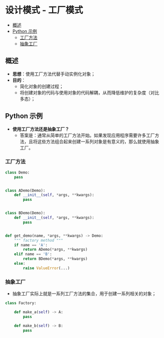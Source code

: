 设计模式 - 工厂模式
===
<!--info
hidden: True
-->

<!-- TOC -->
- [概述](#概述)
- [Python 示例](#python-示例)
    - [工厂方法](#工厂方法)
    - [抽象工厂](#抽象工厂)
<!-- TOC -->


## 概述
- **思想**：使用工厂方法代替手动实例化对象；
- **目的**：
    - 简化对象的创建过程；
    - 将创建对象的代码与使用对象的代码解耦，从而降低维护的复杂度（对比多态）；


## Python 示例

- **使用工厂方法还是抽象工厂？**
    - 答案是：通常从简单的工厂方法开始。如果发现应用程序需要许多工厂方法，且将这些方法组合起来创建一系列对象是有意义的，那么就使用抽象工厂。

### 工厂方法

```python
class Demo:
    pass


class ADemo(Demo):
    def __init__(self, *args, **kwargs):
        pass


class BDemo(Demo):
    def __init__(self, *args, **kwargs):
        pass


def get_demo(name, *args, **kwargs) -> Demo:
    """ factory method """
    if name == 'A':
        return ADemo(*args, **kwargs)
    elif name == 'B':
        return BDemo(*args, **kwargs)
    else:
        raise ValueError(...)
```


### 抽象工厂

- 抽象工厂实际上就是一系列工厂方法的集合，用于创建一系列相关的对象；
```python
class Factory:

    def make_a(self) -> A:
        pass

    def make_b(self) -> B:
        pass
```
